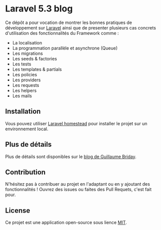 # Laravel 5.3 blog

Ce dépôt a pour vocation de montrer les bonnes pratiques de développement sur [Laravel](http://laravel.com/) ainsi que de presenter plusieurs cas concrets d'utilisation des fonctionnalités du Framework comme :

- La localisation
- La programmation parallèle et asynchrone (Queue)
- Les migrations
- Les seeds & factories
- Les tests
- Les templates & partials
- Les policies
- Les providers
- Les requests
- Les helpers
- Les mails

## Installation

Vous pouvez utiliser [Laravel homestead](https://laravel.com/docs/5.3/homestead) pour installer le projet sur un environnement local.

## Plus de détails

Plus de détails sont disponibles sur le [blog de Guillaume Briday](https://blog.guillaumebriday.fr).

## Contribution

N'hésitez pas à contribuer au projet en l'adaptant ou en y ajoutant des fonctionnalités ! Ouvrez des issues ou faites des Pull Requets, c'est fait pour.

## License

Ce projet est une application open-source sous lience [MIT](http://opensource.org/licenses/MIT).
